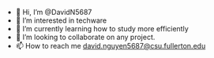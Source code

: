 - 👋 Hi, I’m @DavidN5687
- 👀 I’m interested in techware
- 🌱 I’m currently learning how to study more efficiently
- 💞️ I’m looking to collaborate on any project.
- 📫 How to reach me david.nguyen5687@csu.fullerton.edu

<!---
DavidN5687/DavidN5687 is a ✨ special ✨ repository because its `README.md` (this file) appears on your GitHub profile.
You can click the Preview link to take a look at your changes.
--->
